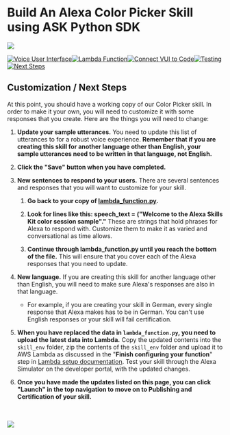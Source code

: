 # Build An Alexa Color Picker Skill using ASK Python SDK
<img src="https://m.media-amazon.com/images/G/01/mobile-apps/dex/alexa/alexa-skills-kit/tutorials/quiz-game/header._TTH_.png" />

[![Voice User Interface](https://m.media-amazon.com/images/G/01/mobile-apps/dex/alexa/alexa-skills-kit/tutorials/navigation/1-locked._TTH_.png)](./1-voice-user-interface.md)[![Lambda Function](https://m.media-amazon.com/images/G/01/mobile-apps/dex/alexa/alexa-skills-kit/tutorials/navigation/2-locked._TTH_.png)](./2-lambda-function.md)[![Connect VUI to Code](https://m.media-amazon.com/images/G/01/mobile-apps/dex/alexa/alexa-skills-kit/tutorials/navigation/3-locked._TTH_.png)](./3-connect-vui-to-code.md)[![Testing](https://m.media-amazon.com/images/G/01/mobile-apps/dex/alexa/alexa-skills-kit/tutorials/navigation/4-locked._TTH_.png)](./4-testing.md)[![Next Steps](https://m.media-amazon.com/images/G/01/mobile-apps/dex/alexa/alexa-skills-kit/tutorials/navigation/5-on._TTH_.png)](./5-next-steps.md)

## Customization / Next Steps

At this point, you should have a working copy of our Color Picker skill.  In order to make it your own, you will need to customize it with some responses that you create.  Here are the things you will need to change:

1.  **Update your sample utterances.** You need to update this list of utterances to for a robust voice experience. **Remember that if you are creating this skill for another language other than English, your sample utterances need to be written in that language, not English.**

  1. **Click the "Save" button when you have completed.**

3.  **New sentences to respond to your users.** There are several sentences and responses that you will want to customize for your skill.

    1.  **Go back to your copy of [lambda_function.py](../lambda/lambda_function.py).**

    2.  **Look for lines like this: speech_text = ("Welcome to the Alexa Skills Kit color session sample"."** These are strings that hold phrases for Alexa to respond with.  Customize them to make it as varied and conversational as time allows.

    3.  **Continue through lambda_function.py until you reach the bottom of the file.**  This will ensure that you cover each of the Alexa responses that you need to update.

4.  **New language.** If you are creating this skill for another language other than English, you will need to make sure Alexa's responses are also in that language.

    *  For example, if you are creating your skill in German, every single response that Alexa makes has to be in German.  You can't use English responses or your skill will fail certification.

5.  **When you have replaced the data in `lambda_function.py`, you need to upload the latest data into Lambda.**  Copy the updated contents into the ``skill_env`` folder, zip the contents of the ``skill_env`` folder and upload it to AWS Lambda as discussed in the "**Finish configuring your function**" step in [Lambda setup documentation](./2-lambda-function.md). Test your skill through the Alexa Simulator on the developer portal, with the updated changes.    

6.  **Once you have made the updates listed on this page, you can click "Launch" in the top navigation to move on to Publishing and Certification of your skill.**

<br/><br/>
<a href="./6-publication.md"><img src="https://m.media-amazon.com/images/G/01/mobile-apps/dex/alexa/alexa-skills-kit/tutorials/general/buttons/button_next_publication._TTH_.png" /></a>
